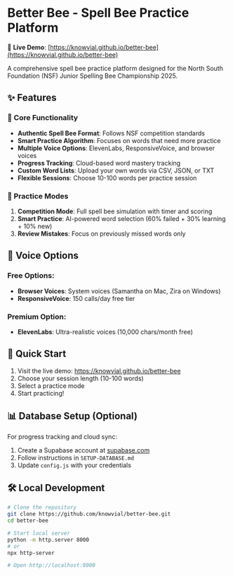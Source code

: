 # Better Bee - Spell Bee Practice Platform

🚀 **Live Demo**: [https://knowvial.github.io/better-bee](https://knowvial.github.io/better-bee)

A comprehensive spell bee practice platform designed for the North South Foundation (NSF) Junior Spelling Bee Championship 2025.

## ✨ Features

### 🎯 Core Functionality
- **Authentic Spell Bee Format**: Follows NSF competition standards
- **Smart Practice Algorithm**: Focuses on words that need more practice  
- **Multiple Voice Options**: ElevenLabs, ResponsiveVoice, and browser voices
- **Progress Tracking**: Cloud-based word mastery tracking
- **Custom Word Lists**: Upload your own words via CSV, JSON, or TXT
- **Flexible Sessions**: Choose 10-100 words per practice session

### 🧠 Practice Modes
1. **Competition Mode**: Full spell bee simulation with timer and scoring
2. **Smart Practice**: AI-powered word selection (60% failed + 30% learning + 10% new)
3. **Review Mistakes**: Focus on previously missed words only

## 🎵 Voice Options

### Free Options:
- **Browser Voices**: System voices (Samantha on Mac, Zira on Windows)
- **ResponsiveVoice**: 150 calls/day free tier

### Premium Option:
- **ElevenLabs**: Ultra-realistic voices (10,000 chars/month free)

## 🚀 Quick Start

1. Visit the live demo: https://knowvial.github.io/better-bee
2. Choose your session length (10-100 words)
3. Select a practice mode
4. Start practicing!

## 📊 Database Setup (Optional)

For progress tracking and cloud sync:
1. Create a Supabase account at [supabase.com](https://supabase.com)
2. Follow instructions in `SETUP-DATABASE.md`
3. Update `config.js` with your credentials

## 🛠️ Local Development

```bash
# Clone the repository
git clone https://github.com/knowvial/better-bee.git
cd better-bee

# Start local server
python -m http.server 8000
# or
npx http-server

# Open http://localhost:8000
```
